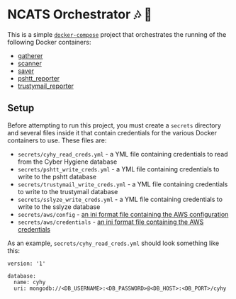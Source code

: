 # NCATS Orchestrator :notes: :musical_note: #

This is a simple [`docker-compose`](https://docs.docker.com/compose/)
project that orchestrates the running of the following Docker
containers: 
* [gatherer](https://github.com/dhs-ncats/gatherer)
* [scanner](https://github.com/dhs-ncats/scanner)
* [saver](https://github.com/dhs-ncats/saver)
* [pshtt_reporter](https://github.com/dhs-ncats/pshtt-reporter)
* [trustymail_reporter](https://github.com/dhs-ncats/trustymail-reporter)

## Setup ##
Before attempting to run this project, you must create a `secrets`
directory and several files inside it that contain credentials for the
various Docker containers to use.  These files are:
* `secrets/cyhy_read_creds.yml` - a YML file containing credentials to
  read from the Cyber Hygiene database
* `secrets/pshtt_write_creds.yml` - a YML file containing credentials
  to write to the pshtt database
* `secrets/trustymail_write_creds.yml` - a YML file containing
  credentials to write to the trustymail database
* `secrets/sslyze_write_creds.yml` - a YML file containing credentials
  to write to the sslyze database
* `secrets/aws/config` - [an ini format file containing the AWS
  configuration](http://docs.aws.amazon.com/cli/latest/userguide/cli-config-files.html)
* `secrets/aws/credentials` - [an ini format file containing the AWS
  credentials](http://docs.aws.amazon.com/cli/latest/userguide/cli-config-files.html)

As an example, `secrets/cyhy_read_creds.yml` should look something
like this:
```
version: '1'

database:
  name: cyhy
  uri: mongodb://<DB_USERNAME>:<DB_PASSWORD>@<DB_HOST>:<DB_PORT>/cyhy
```
